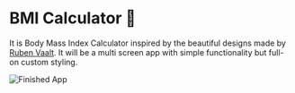# BMI Calculator 💪

It is Body Mass Index Calculator inspired by the beautiful designs made by [Ruben Vaalt](https://dribbble.com/shots/4585382-Simple-BMI-Calculator). It will be a multi screen app with simple functionality but full-on custom styling. 

![Finished App](https://github.com/MohitVerma786/BMI_Calculator_Flutter/blob/master/bmi-calc.gif)
